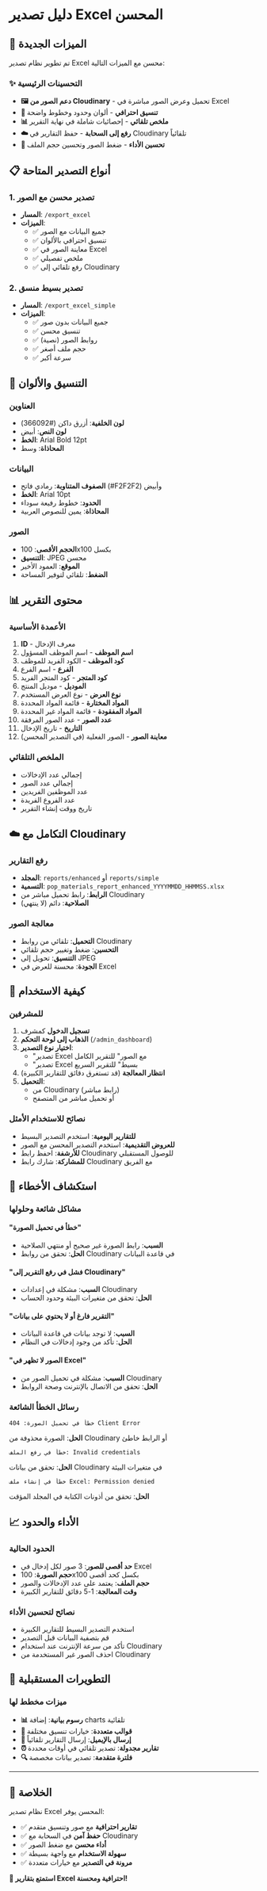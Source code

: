 # دليل تصدير Excel المحسن

## 🎯 الميزات الجديدة

تم تطوير نظام تصدير Excel محسن مع الميزات التالية:

### ✨ التحسينات الرئيسية
- **🖼️ دعم الصور من Cloudinary** - تحميل وعرض الصور مباشرة في Excel
- **🎨 تنسيق احترافي** - ألوان وحدود وخطوط واضحة
- **📊 ملخص تلقائي** - إحصائيات شاملة في نهاية التقرير
- **☁️ رفع إلى السحابة** - حفظ التقارير في Cloudinary تلقائياً
- **📱 تحسين الأداء** - ضغط الصور وتحسين حجم الملف

## 📋 أنواع التصدير المتاحة

### 1. تصدير محسن مع الصور
- **المسار**: `/export_excel`
- **الميزات**:
  - ✅ جميع البيانات مع الصور
  - ✅ تنسيق احترافي بالألوان
  - ✅ معاينة الصور في Excel
  - ✅ ملخص تفصيلي
  - ✅ رفع تلقائي إلى Cloudinary

### 2. تصدير بسيط منسق
- **المسار**: `/export_excel_simple`
- **الميزات**:
  - ✅ جميع البيانات بدون صور
  - ✅ تنسيق محسن
  - ✅ روابط الصور (نصية)
  - ✅ حجم ملف أصغر
  - ✅ سرعة أكبر

## 🎨 التنسيق والألوان

### العناوين
- **لون الخلفية**: أزرق داكن (#366092)
- **لون النص**: أبيض
- **الخط**: Arial Bold 12pt
- **المحاذاة**: وسط

### البيانات
- **الصفوف المتناوبة**: رمادي فاتح (#F2F2F2) وأبيض
- **الخط**: Arial 10pt
- **الحدود**: خطوط رفيعة سوداء
- **المحاذاة**: يمين للنصوص العربية

### الصور
- **الحجم الأقصى**: 100x100 بكسل
- **التنسيق**: JPEG محسن
- **الموقع**: العمود الأخير
- **الضغط**: تلقائي لتوفير المساحة

## 📊 محتوى التقرير

### الأعمدة الأساسية
1. **ID** - معرف الإدخال
2. **اسم الموظف** - اسم الموظف المسؤول
3. **كود الموظف** - الكود الفريد للموظف
4. **الفرع** - اسم الفرع
5. **كود المتجر** - كود المتجر الفريد
6. **الموديل** - موديل المنتج
7. **نوع العرض** - نوع العرض المستخدم
8. **المواد المختارة** - قائمة المواد المحددة
9. **المواد المفقودة** - قائمة المواد غير المحددة
10. **عدد الصور** - عدد الصور المرفقة
11. **التاريخ** - تاريخ الإدخال
12. **معاينة الصور** - الصور الفعلية (في التصدير المحسن)

### الملخص التلقائي
- إجمالي عدد الإدخالات
- إجمالي عدد الصور
- عدد الموظفين الفريدين
- عدد الفروع الفريدة
- تاريخ ووقت إنشاء التقرير

## ☁️ التكامل مع Cloudinary

### رفع التقارير
- **المجلد**: `reports/enhanced` أو `reports/simple`
- **التسمية**: `pop_materials_report_enhanced_YYYYMMDD_HHMMSS.xlsx`
- **الرابط**: رابط تحميل مباشر من Cloudinary
- **الصلاحية**: دائم (لا ينتهي)

### معالجة الصور
- **التحميل**: تلقائي من روابط Cloudinary
- **التحسين**: ضغط وتغيير حجم تلقائي
- **التنسيق**: تحويل إلى JPEG
- **الجودة**: محسنة للعرض في Excel

## 🚀 كيفية الاستخدام

### للمشرفين
1. **تسجيل الدخول** كمشرف
2. **الذهاب إلى لوحة التحكم** (`/admin_dashboard`)
3. **اختيار نوع التصدير**:
   - "تصدير Excel مع الصور" للتقرير الكامل
   - "تصدير Excel بسيط" للتقرير السريع
4. **انتظار المعالجة** (قد تستغرق دقائق للتقارير الكبيرة)
5. **التحميل**:
   - من Cloudinary (رابط مباشر)
   - أو تحميل مباشر من المتصفح

### نصائح للاستخدام الأمثل
- **للتقارير اليومية**: استخدم التصدير البسيط
- **للعروض التقديمية**: استخدم التصدير المحسن مع الصور
- **للأرشفة**: احفظ رابط Cloudinary للوصول المستقبلي
- **للمشاركة**: شارك رابط Cloudinary مع الفريق

## 🔧 استكشاف الأخطاء

### مشاكل شائعة وحلولها

#### "خطأ في تحميل الصورة"
- **السبب**: رابط الصورة غير صحيح أو منتهي الصلاحية
- **الحل**: تحقق من روابط Cloudinary في قاعدة البيانات

#### "فشل في رفع التقرير إلى Cloudinary"
- **السبب**: مشكلة في إعدادات Cloudinary
- **الحل**: تحقق من متغيرات البيئة وحدود الحساب

#### "التقرير فارغ أو لا يحتوي على بيانات"
- **السبب**: لا توجد بيانات في قاعدة البيانات
- **الحل**: تأكد من وجود إدخالات في النظام

#### "الصور لا تظهر في Excel"
- **السبب**: مشكلة في تحميل الصور من Cloudinary
- **الحل**: تحقق من الاتصال بالإنترنت وصحة الروابط

### رسائل الخطأ الشائعة

```
خطأ في تحميل الصورة: 404 Client Error
```
**الحل**: الصورة محذوفة من Cloudinary أو الرابط خاطئ

```
خطأ في رفع الملف: Invalid credentials
```
**الحل**: تحقق من بيانات Cloudinary في متغيرات البيئة

```
خطأ في إنشاء ملف Excel: Permission denied
```
**الحل**: تحقق من أذونات الكتابة في المجلد المؤقت

## 📈 الأداء والحدود

### الحدود الحالية
- **حد أقصى للصور**: 3 صور لكل إدخال في Excel
- **حجم الصورة**: 100x100 بكسل كحد أقصى
- **حجم الملف**: يعتمد على عدد الإدخالات والصور
- **وقت المعالجة**: 1-5 دقائق للتقارير الكبيرة

### نصائح لتحسين الأداء
- استخدم التصدير البسيط للتقارير الكبيرة
- قم بتصفية البيانات قبل التصدير
- تأكد من سرعة الإنترنت عند استخدام Cloudinary
- احذف الصور غير المستخدمة من Cloudinary

## 🔮 التطويرات المستقبلية

### ميزات مخطط لها
- **📊 رسوم بيانية**: إضافة charts تلقائية
- **🎨 قوالب متعددة**: خيارات تنسيق مختلفة
- **📧 إرسال بالإيميل**: إرسال التقارير تلقائياً
- **⏰ تقارير مجدولة**: تصدير تلقائي في أوقات محددة
- **🔍 فلترة متقدمة**: تصدير بيانات مخصصة

---

## 🎉 الخلاصة

نظام تصدير Excel المحسن يوفر:
- ✅ **تقارير احترافية** مع صور وتنسيق متقدم
- ✅ **حفظ آمن** في السحابة مع Cloudinary
- ✅ **أداء محسن** مع ضغط الصور
- ✅ **سهولة الاستخدام** مع واجهة بسيطة
- ✅ **مرونة في التصدير** مع خيارات متعددة

**🚀 استمتع بتقارير Excel احترافية ومحسنة!**